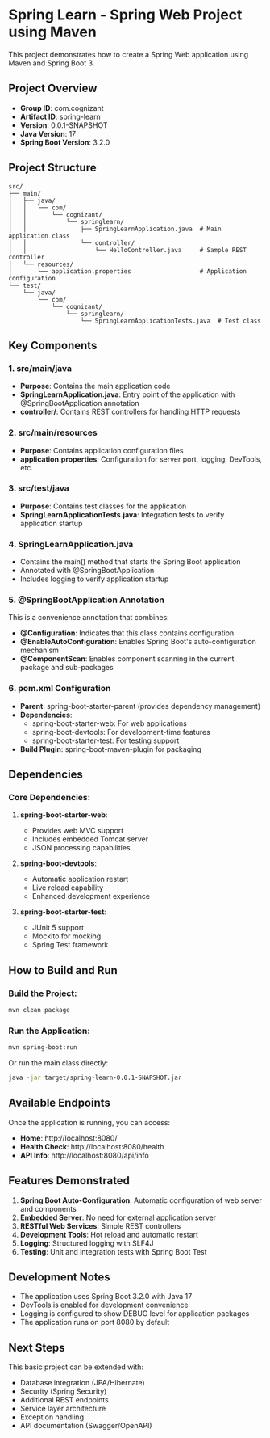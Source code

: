 # Spring Learn - Spring Web Project using Maven

This project demonstrates how to create a Spring Web application using Maven and Spring Boot 3.

## Project Overview

- **Group ID**: com.cognizant
- **Artifact ID**: spring-learn
- **Version**: 0.0.1-SNAPSHOT
- **Java Version**: 17
- **Spring Boot Version**: 3.2.0

## Project Structure

```
src/
├── main/
│   ├── java/
│   │   └── com/
│   │       └── cognizant/
│   │           └── springlearn/
│   │               ├── SpringLearnApplication.java  # Main application class
│   │               └── controller/
│   │                   └── HelloController.java     # Sample REST controller
│   └── resources/
│       └── application.properties                   # Application configuration
└── test/
    └── java/
        └── com/
            └── cognizant/
                └── springlearn/
                    └── SpringLearnApplicationTests.java  # Test class
```

## Key Components

### 1. src/main/java
- **Purpose**: Contains the main application code
- **SpringLearnApplication.java**: Entry point of the application with @SpringBootApplication annotation
- **controller/**: Contains REST controllers for handling HTTP requests

### 2. src/main/resources
- **Purpose**: Contains application configuration files
- **application.properties**: Configuration for server port, logging, DevTools, etc.

### 3. src/test/java
- **Purpose**: Contains test classes for the application
- **SpringLearnApplicationTests.java**: Integration tests to verify application startup

### 4. SpringLearnApplication.java
- Contains the main() method that starts the Spring Boot application
- Annotated with @SpringBootApplication
- Includes logging to verify application startup

### 5. @SpringBootApplication Annotation
This is a convenience annotation that combines:
- **@Configuration**: Indicates that this class contains configuration
- **@EnableAutoConfiguration**: Enables Spring Boot's auto-configuration mechanism
- **@ComponentScan**: Enables component scanning in the current package and sub-packages

### 6. pom.xml Configuration
- **Parent**: spring-boot-starter-parent (provides dependency management)
- **Dependencies**:
  - spring-boot-starter-web: For web applications
  - spring-boot-devtools: For development-time features
  - spring-boot-starter-test: For testing support
- **Build Plugin**: spring-boot-maven-plugin for packaging

## Dependencies

### Core Dependencies:
1. **spring-boot-starter-web**: 
   - Provides web MVC support
   - Includes embedded Tomcat server
   - JSON processing capabilities

2. **spring-boot-devtools**:
   - Automatic application restart
   - Live reload capability
   - Enhanced development experience

3. **spring-boot-starter-test**:
   - JUnit 5 support
   - Mockito for mocking
   - Spring Test framework

## How to Build and Run

### Build the Project:
```bash
mvn clean package
```

### Run the Application:
```bash
mvn spring-boot:run
```

Or run the main class directly:
```bash
java -jar target/spring-learn-0.0.1-SNAPSHOT.jar
```

## Available Endpoints

Once the application is running, you can access:

- **Home**: http://localhost:8080/
- **Health Check**: http://localhost:8080/health
- **API Info**: http://localhost:8080/api/info

## Features Demonstrated

1. **Spring Boot Auto-Configuration**: Automatic configuration of web server and components
2. **Embedded Server**: No need for external application server
3. **RESTful Web Services**: Simple REST controllers
4. **Development Tools**: Hot reload and automatic restart
5. **Logging**: Structured logging with SLF4J
6. **Testing**: Unit and integration tests with Spring Boot Test

## Development Notes

- The application uses Spring Boot 3.2.0 with Java 17
- DevTools is enabled for development convenience
- Logging is configured to show DEBUG level for application packages
- The application runs on port 8080 by default

## Next Steps

This basic project can be extended with:
- Database integration (JPA/Hibernate)
- Security (Spring Security)
- Additional REST endpoints
- Service layer architecture
- Exception handling
- API documentation (Swagger/OpenAPI)

